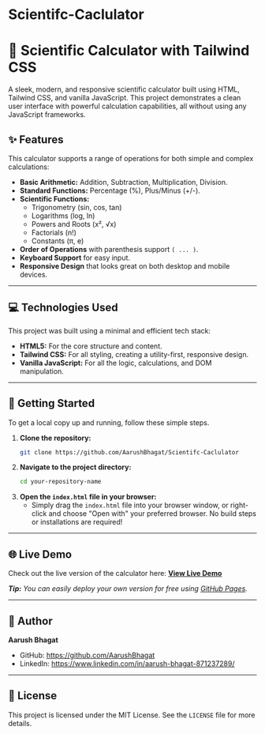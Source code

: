 # Scientifc-Caclulator
# 🧮 Scientific Calculator with Tailwind CSS

A sleek, modern, and responsive scientific calculator built using HTML, Tailwind CSS, and vanilla JavaScript. This project demonstrates a clean user interface with powerful calculation capabilities, all without using any JavaScript frameworks.
## ✨ Features

This calculator supports a range of operations for both simple and complex calculations:

-   **Basic Arithmetic:** Addition, Subtraction, Multiplication, Division.
-   **Standard Functions:** Percentage (%), Plus/Minus (+/-).
-   **Scientific Functions:**
    -   Trigonometry (sin, cos, tan)
    -   Logarithms (log, ln)
    -   Powers and Roots (x², √x)
    -   Factorials (n!)
    -   Constants (π, e)
-   **Order of Operations** with parenthesis support `( ... )`.
-   **Keyboard Support** for easy input.
-   **Responsive Design** that looks great on both desktop and mobile devices.

---

## 💻 Technologies Used

This project was built using a minimal and efficient tech stack:

-   **HTML5:** For the core structure and content.
-   **Tailwind CSS:** For all styling, creating a utility-first, responsive design.
-   **Vanilla JavaScript:** For all the logic, calculations, and DOM manipulation.

---

## 🚀 Getting Started

To get a local copy up and running, follow these simple steps.

1.  **Clone the repository:**
    ```sh
    git clone https://github.com/AarushBhagat/Scientifc-Caclulator
    ```
2.  **Navigate to the project directory:**
    ```sh
    cd your-repository-name
    ```
3.  **Open the `index.html` file in your browser:**
    -   Simply drag the `index.html` file into your browser window, or right-click and choose "Open with" your preferred browser. No build steps or installations are required!

---

## 🌐 Live Demo

Check out the live version of the calculator here:
**[View Live Demo](https://github.com/AarushBhagat/Scientifc-Caclulator)**

_**Tip:** You can easily deploy your own version for free using [GitHub Pages](https://pages.github.com/)._

---

## 👤 Author

**Aarush Bhagat**

-   GitHub: https://github.com/AarushBhagat
-   LinkedIn: https://www.linkedin.com/in/aarush-bhagat-871237289/

---

## 📄 License

This project is licensed under the MIT License. See the `LICENSE` file for more details.
